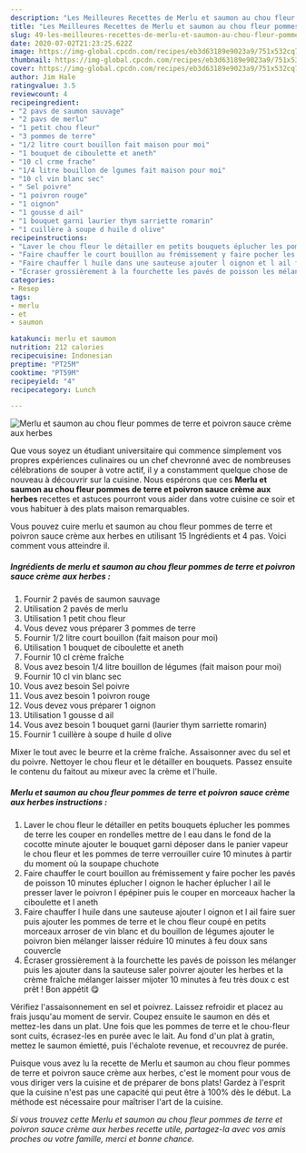 ```yaml
---
description: "Les Meilleures Recettes de Merlu et saumon au chou fleur pommes de terre et poivron sauce crème aux herbes"
title: "Les Meilleures Recettes de Merlu et saumon au chou fleur pommes de terre et poivron sauce crème aux herbes"
slug: 49-les-meilleures-recettes-de-merlu-et-saumon-au-chou-fleur-pommes-de-terre-et-poivron-sauce-creme-aux-herbes
date: 2020-07-02T21:23:25.622Z
image: https://img-global.cpcdn.com/recipes/eb3d63189e9023a9/751x532cq70/merlu-et-saumon-au-chou-fleur-pommes-de-terre-et-poivron-sauce-creme-aux-herbes-photo-principale-de-la-recette.jpg
thumbnail: https://img-global.cpcdn.com/recipes/eb3d63189e9023a9/751x532cq70/merlu-et-saumon-au-chou-fleur-pommes-de-terre-et-poivron-sauce-creme-aux-herbes-photo-principale-de-la-recette.jpg
cover: https://img-global.cpcdn.com/recipes/eb3d63189e9023a9/751x532cq70/merlu-et-saumon-au-chou-fleur-pommes-de-terre-et-poivron-sauce-creme-aux-herbes-photo-principale-de-la-recette.jpg
author: Jim Hale
ratingvalue: 3.5
reviewcount: 4
recipeingredient:
- "2 pavs de saumon sauvage"
- "2 pavs de merlu"
- "1 petit chou fleur"
- "3 pommes de terre"
- "1/2 litre court bouillon fait maison pour moi"
- "1 bouquet de ciboulette et aneth"
- "10 cl crme frache"
- "1/4 litre bouillon de lgumes fait maison pour moi"
- "10 cl vin blanc sec"
- " Sel poivre"
- "1 poivron rouge"
- "1 oignon"
- "1 gousse d ail"
- "1 bouquet garni laurier thym sarriette romarin"
- "1 cuillère à soupe d huile d olive"
recipeinstructions:
- "Laver le chou fleur le détailler en petits bouquets éplucher les pommes de terre les couper en rondelles mettre de l eau dans le fond de la cocotte minute ajouter le bouquet garni déposer dans le panier vapeur le chou fleur et les pommes de terre verrouiller cuire 10 minutes à partir du moment où la soupape chuchote"
- "Faire chauffer le court bouillon au frémissement y faire pocher les pavés de poisson 10 minutes éplucher l oignon le hacher éplucher l ail le presser laver le poivron l épépiner puis le couper en morceaux hacher la ciboulette et l aneth"
- "Faire chauffer l huile dans une sauteuse ajouter l oignon et l ail faire suer puis ajouter les pommes de terre et le chou fleur coupé en petits morceaux arroser de vin blanc et du bouillon de légumes ajouter le poivron bien mélanger laisser réduire 10 minutes à feu doux sans couvercle"
- "Écraser grossièrement à la fourchette les pavés de poisson les mélanger puis les ajouter dans la sauteuse saler poivrer ajouter les herbes et la crème fraîche mélanger laisser mijoter 10 minutes à feu très doux c est prêt ! Bon appétit 😋"
categories:
- Resep
tags:
- merlu
- et
- saumon

katakunci: merlu et saumon 
nutrition: 212 calories
recipecuisine: Indonesian
preptime: "PT25M"
cooktime: "PT59M"
recipeyield: "4"
recipecategory: Lunch

---
```



![Merlu et saumon au chou fleur pommes de terre et poivron sauce crème aux herbes](https://img-global.cpcdn.com/recipes/eb3d63189e9023a9/751x532cq70/merlu-et-saumon-au-chou-fleur-pommes-de-terre-et-poivron-sauce-creme-aux-herbes-photo-principale-de-la-recette.jpg)

Que vous soyez un étudiant universitaire qui commence simplement vos propres expériences culinaires ou un chef chevronné avec de nombreuses célébrations de souper à votre actif, il y a constamment quelque chose de nouveau à découvrir sur la cuisine. Nous espérons que ces <strong> Merlu et saumon au chou fleur pommes de terre et poivron sauce crème aux herbes </strong> recettes et astuces pourront vous aider dans votre cuisine ce soir et vous habituer à des plats maison remarquables.

<!--inarticleads1-->

Vous pouvez cuire merlu et saumon au chou fleur pommes de terre et poivron sauce crème aux herbes en utilisant 15 Ingrédients et 4 pas. Voici comment vous atteindre il.

##### Ingrédients de merlu et saumon au chou fleur pommes de terre et poivron sauce crème aux herbes :

1. Fournir 2 pavés de saumon sauvage
1. Utilisation 2 pavés de merlu
1. Utilisation 1 petit chou fleur
1. Vous devez vous préparer 3 pommes de terre
1. Fournir 1/2 litre court bouillon (fait maison pour moi)
1. Utilisation 1 bouquet de ciboulette et aneth
1. Fournir 10 cl crème fraîche
1. Vous avez besoin 1/4 litre bouillon de légumes (fait maison pour moi)
1. Fournir 10 cl vin blanc sec
1. Vous avez besoin  Sel poivre
1. Vous avez besoin 1 poivron rouge
1. Vous devez vous préparer 1 oignon
1. Utilisation 1 gousse d ail
1. Vous avez besoin 1 bouquet garni (laurier thym sarriette romarin)
1. Fournir 1 cuillère à soupe d huile d olive


Mixer le tout avec le beurre et la crème fraîche. Assaisonner avec du sel et du poivre. Nettoyer le chou fleur et le détailler en bouquets. Passez ensuite le contenu du faitout au mixeur avec la crème et l&#39;huile. 

<!--inarticleads2-->

##### Merlu et saumon au chou fleur pommes de terre et poivron sauce crème aux herbes instructions :

1. Laver le chou fleur le détailler en petits bouquets éplucher les pommes de terre les couper en rondelles mettre de l eau dans le fond de la cocotte minute ajouter le bouquet garni déposer dans le panier vapeur le chou fleur et les pommes de terre verrouiller cuire 10 minutes à partir du moment où la soupape chuchote
1. Faire chauffer le court bouillon au frémissement y faire pocher les pavés de poisson 10 minutes éplucher l oignon le hacher éplucher l ail le presser laver le poivron l épépiner puis le couper en morceaux hacher la ciboulette et l aneth
1. Faire chauffer l huile dans une sauteuse ajouter l oignon et l ail faire suer puis ajouter les pommes de terre et le chou fleur coupé en petits morceaux arroser de vin blanc et du bouillon de légumes ajouter le poivron bien mélanger laisser réduire 10 minutes à feu doux sans couvercle
1. Écraser grossièrement à la fourchette les pavés de poisson les mélanger puis les ajouter dans la sauteuse saler poivrer ajouter les herbes et la crème fraîche mélanger laisser mijoter 10 minutes à feu très doux c est prêt ! Bon appétit 😋


Vérifiez l&#39;assaisonnement en sel et poivrez. Laissez refroidir et placez au frais jusqu&#39;au moment de servir. Coupez ensuite le saumon en dés et mettez-les dans un plat. Une fois que les pommes de terre et le chou-fleur sont cuits, écrasez-les en purée avec le lait. Au fond d&#39;un plat à gratin, mettez le saumon émietté, puis l&#39;échalote revenue, et recouvrez de purée. 

<!--inarticleads1-->

<p>
Puisque vous avez lu la recette de Merlu et saumon au chou fleur pommes de terre et poivron sauce crème aux herbes, c'est le moment pour vous de vous diriger vers la cuisine et de préparer de bons plats! Gardez à l'esprit que la cuisine n'est pas une capacité qui peut être à 100% dès le début. La méthode est nécessaire pour maîtriser l'art de la cuisine.
</p>

<p>
<i>Si vous trouvez cette Merlu et saumon au chou fleur pommes de terre et poivron sauce crème aux herbes recette utile, partagez-la avec vos amis proches ou votre famille, merci et bonne chance.</i>
</p>
